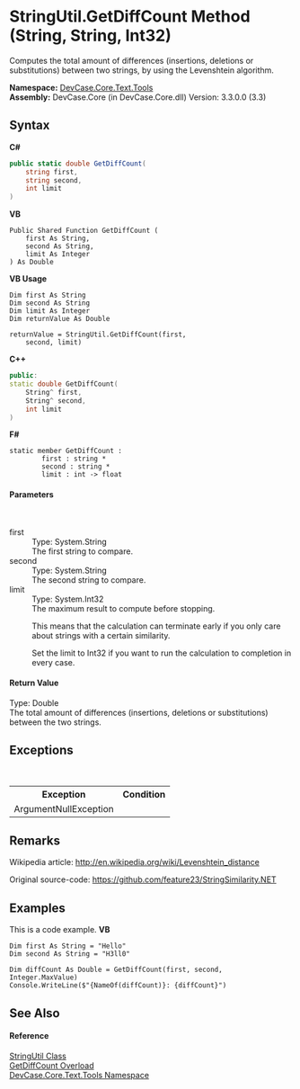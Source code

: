 # StringUtil.GetDiffCount Method (String, String, Int32)
 

Computes the total amount of differences (insertions, deletions or substitutions) between two strings, by using the Levenshtein algorithm.

**Namespace:**&nbsp;<a href="N_DevCase_Core_Text_Tools">DevCase.Core.Text.Tools</a><br />**Assembly:**&nbsp;DevCase.Core (in DevCase.Core.dll) Version: 3.3.0.0 (3.3)

## Syntax

**C#**<br />
``` C#
public static double GetDiffCount(
	string first,
	string second,
	int limit
)
```

**VB**<br />
``` VB
Public Shared Function GetDiffCount ( 
	first As String,
	second As String,
	limit As Integer
) As Double
```

**VB Usage**<br />
``` VB Usage
Dim first As String
Dim second As String
Dim limit As Integer
Dim returnValue As Double

returnValue = StringUtil.GetDiffCount(first, 
	second, limit)
```

**C++**<br />
``` C++
public:
static double GetDiffCount(
	String^ first, 
	String^ second, 
	int limit
)
```

**F#**<br />
``` F#
static member GetDiffCount : 
        first : string * 
        second : string * 
        limit : int -> float 

```


#### Parameters
&nbsp;<dl><dt>first</dt><dd>Type: System.String<br />The first string to compare.</dd><dt>second</dt><dd>Type: System.String<br />The second string to compare.</dd><dt>limit</dt><dd>Type: System.Int32<br />The maximum result to compute before stopping. 

 This means that the calculation can terminate early if you only care about strings with a certain similarity. 

 Set the limit to Int32 if you want to run the calculation to completion in every case.</dd></dl>

#### Return Value
Type: Double<br />The total amount of differences (insertions, deletions or substitutions) between the two strings.

## Exceptions
&nbsp;<table><tr><th>Exception</th><th>Condition</th></tr><tr><td>ArgumentNullException</td><td /></tr></table>

## Remarks
Wikipedia article: <a href="http://en.wikipedia.org/wiki/Levenshtein_distance" target="_blank">http://en.wikipedia.org/wiki/Levenshtein_distance</a>

 Original source-code: <a href="https://github.com/feature23/StringSimilarity.NET" target="_blank">https://github.com/feature23/StringSimilarity.NET</a>

## Examples
This is a code example. 
**VB**<br />
``` VB
Dim first As String = "Hello"
Dim second As String = "H3ll0"

Dim diffCount As Double = GetDiffCount(first, second, Integer.MaxValue)
Console.WriteLine($"{NameOf(diffCount)}: {diffCount}")
```


## See Also


#### Reference
<a href="T_DevCase_Core_Text_Tools_StringUtil">StringUtil Class</a><br /><a href="Overload_DevCase_Core_Text_Tools_StringUtil_GetDiffCount">GetDiffCount Overload</a><br /><a href="N_DevCase_Core_Text_Tools">DevCase.Core.Text.Tools Namespace</a><br />